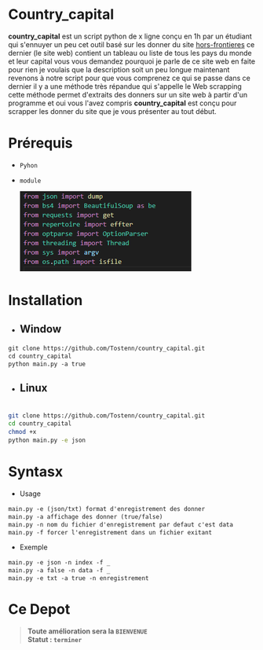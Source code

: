 # Country_capital
**country_capital** est un script python de x ligne conçu en 1h par un étudiant qui s'ennuyer un peu cet outil basé sur les donner du site [hors-frontieres](https://hors-frontieres.fr/liste-des-capitales-de-tous-les-pays-du-monde/) ce dernier (le site web) contient un tableau ou liste de tous les pays du monde et leur capital vous vous demandez pourquoi je parle de ce site web en faite pour rien je voulais que la description soit un peu longue maintenant revenons à notre script pour que vous comprenez ce qui se passe dans ce dernier il y a une méthode très répandue qui s'appelle le Web scrapping cette méthode permet d'extraits des donners sur un site web à partir d'un programme et oui vous l'avez compris **country_capital** est conçu pour scrapper les donner du site que je vous présenter au tout début.

# Prérequis
+ `Pyhon`
- `module`<br>

   ![](module.png)
  

# Installation
+ ## Window
```window
git clone https://github.com/Tostenn/country_capital.git
cd country_capital
python main.py -a true
```
+ ## Linux 
```bash

git clone https://github.com/Tostenn/country_capital.git
cd country_capital
chmod +x
python main.py -e json

```
# Syntasx
+ Usage
```
main.py -e (json/txt) format d'enregistrement des donner
main.py -a affichage des donner (true/false)
main.py -n nom du fichier d'enregistrement par defaut c'est data
main.py -f forcer l'enregistrement dans un fichier exitant
```

+ Exemple
```
main.py -e json -n index -f _
main.py -a false -n data -f _
main.py -e txt -a true -n enregistrement
```
# **Ce Depot**

> **__Toute amélioration sera la  `BIENVENUE`__** <br>
> **Statut :  `terminer`**
